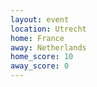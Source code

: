 ```yaml
---
layout: event
location: Utrecht
home: France
away: Netherlands
home_score: 10
away_score: 0
---
```

